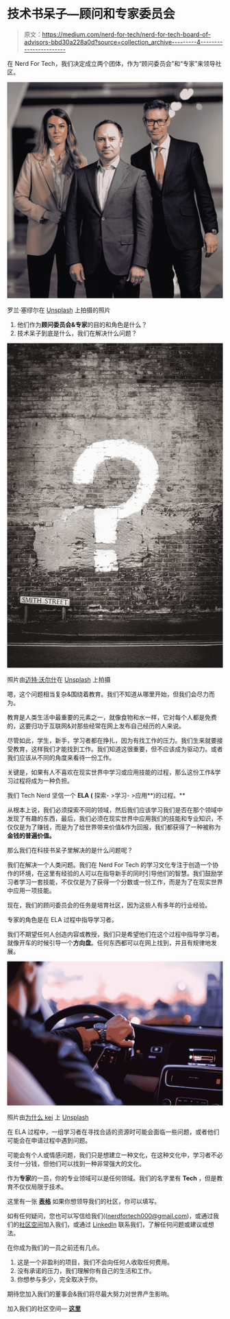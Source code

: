 # 技术书呆子—顾问和专家委员会

> 原文：<https://medium.com/nerd-for-tech/nerd-for-tech-board-of-advisors-bbd30a228a0d?source=collection_archive---------4----------------------->

在 Nerd For Tech，我们决定成立两个团体，作为“顾问委员会”和“专家”来领导社区。

![](img/f6ce75fb65351ff2dcd53985908becaf.png)

罗兰·塞缪尔在 [Unsplash](https://unsplash.com?utm_source=medium&utm_medium=referral) 上拍摄的照片

1.  他们作为**顾问委员会&专家**的目的和角色是什么？
2.  技术呆子到底是什么，我们在解决什么问题？

![](img/44d908bdd43acecd12d61603ec0cf3ea.png)

照片由[迈特·沃尔什](https://unsplash.com/@two_tees?utm_source=medium&utm_medium=referral)在 [Unsplash](https://unsplash.com?utm_source=medium&utm_medium=referral) 上拍摄

嗯，这个问题相当复杂&围绕着教育。我们不知道从哪里开始，但我们会尽力而为。

教育是人类生活中最重要的元素之一，就像食物和水一样，它对每个人都是免费的，这要归功于互联网&对那些经常在网上发布自己经历的人来说。

尽管如此，学生，新手，学习者都在挣扎，因为有找工作的压力。我们生来就要接受教育，这样我们才能找到工作。我们知道这很重要，但不应该成为驱动力。或者我们应该从不同的角度来看待一份工作。

关键是，如果有人不喜欢在现实世界中学习或应用技能的过程，那么这份工作&学习过程将成为一种负担。

我们 Tech Nerd 坚信一个 **ELA (** 探索- >学习- >应用**)的过程。**

从根本上说，我们必须探索不同的领域，然后我们应该学习我们是否在那个领域中发现了有趣的东西，最后，我们必须在现实世界中应用我们的技能和专业知识，不仅仅是为了赚钱，而是为了给世界带来价值&作为回报，我们都获得了一种被称为**金钱的普遍价值。**

那么我们在科技书呆子里解决的是什么问题呢？

我们在解决一个人类问题。我们在 Nerd For Tech 的学习文化专注于创造一个协作的环境，在这里有经验的人可以在指导新手的同时引导他们的智慧。我们鼓励学习者学习一套技能，不仅仅是为了获得一个分数或一份工作，而是为了在现实世界中应用一项技能。

现在，我们的顾问委员会的任务是培育社区，因为这些人有多年的行业经验。

专家的角色是在 ELA 过程中指导学习者。

我们不期望任何人创造内容或教授，我们只是希望他们在这个过程中指导学习者。就像开车的时候引导一个**方向盘**。任何东西都可以在网上找到，并且有规律地发展。

![](img/bfefa36b29726179fb0a0ae11269a5c1.png)

照片由[为什么 kei](https://unsplash.com/@whykei?utm_source=medium&utm_medium=referral) 上 [Unsplash](https://unsplash.com?utm_source=medium&utm_medium=referral)

在 ELA 过程中，一组学习者在寻找合适的资源时可能会面临一些问题，或者他们可能会在申请过程中遇到问题。

可能会有个人或情感问题，我们只是想建立一种文化，在这种文化中，学习者不必支付一分钱，但他们可以找到一种非常强大的文化。

作为**专家**的一员，你的专业领域可以是任何领域。我们的名字里有 **Tech** ，但是教育不仅仅局限于技术。

这里有一张 [**表格**](https://docs.google.com/forms/d/e/1FAIpQLSfhoICNEl6X5BKoa69zonT0TE7SH2a7-fFejUk4ky2k4cZFDQ/viewform) 如果你想领导我们的社区，你可以填写。

如有任何疑问，您也可以写信给我们((nerdfortech000@gmail.com)，或通过我们的[社区空间](https://join.slack.com/t/nerdfortech/shared_invite/zt-zd135ylv-iZrvQBvwCTT56e~bBtQZVA)加入我们，或通过 [LinkedIn](https://www.linkedin.com/in/nerd-for-tech/) 联系我们，了解任何问题或建议或想法。

在你成为我们的一员之前还有几点。

1.  这是一个非盈利的项目，我们不会向任何人收取任何费用。
2.  没有承诺的压力，我们理解你有自己的生活和工作。
3.  你想参与多少，完全取决于你。

期待您加入我们的董事会&我们将尽最大努力对世界产生影响。

加入我们的社区空间— [**这里**](https://join.slack.com/t/nerdfortech/shared_invite/zt-zd135ylv-iZrvQBvwCTT56e~bBtQZVA)